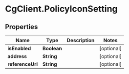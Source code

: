 # CgClient.PolicyIconSetting

## Properties

Name | Type | Description | Notes
------------ | ------------- | ------------- | -------------
**isEnabled** | **Boolean** |  | [optional] 
**address** | **String** |  | [optional] 
**referenceUrl** | **String** |  | [optional] 


